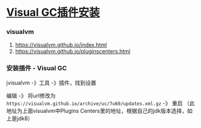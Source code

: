 # [Visual GC插件安装](https://blog.csdn.net/keketrtr/article/details/74448127)


### visualvm
1. https://visualvm.github.io/index.html
2. https://visualvm.github.io/pluginscenters.html


### 安装插件 - Visual GC

jvisualvm -》工具 -》插件，找到设置

编辑 -》 将url修改为`https://visualvm.github.io/archive/uc/7u60/updates.xml.gz` -》 重启
                 （此地址为上面visualvm中Plugins Centers里的地址，根据自己的jdk版本选择，如上是jdk8）

